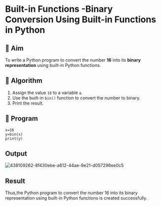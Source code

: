 # Built-in Functions -Binary Conversion Using Built-in Functions in Python

## 🎯 Aim
To write a Python program to convert the number **16** into its **binary representation** using built-in Python functions.

## 🧠 Algorithm
1. Assign the value `16` to a variable `a`.
2. Use the built-in `bin()` function to convert the number to binary.
3. Print the result.

## 🧾 Program

```
x=16
y=bin(x)
print(y)
```


## Output
![438109262-8f430ebe-a612-44ae-9e21-d057296ee0c5](https://github.com/user-attachments/assets/d56374ae-fbcc-4057-85b2-cb22d776011d)


## Result
Thus,the Python program to convert the number 16 into its binary representation using built-in Python functions is created successfully.

